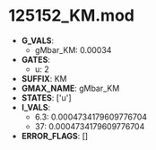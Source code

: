 # 125152_KM.mod

- **G_VALS**:
  - gMbar_KM: 0.00034
- **GATES**:
  - u: 2
- **SUFFIX**: KM
- **GMAX_NAME**: gMbar_KM
- **STATES**: ['u']
- **I_VALS**:
  - 6.3: 0.0004734179609776704
  - 37: 0.0004734179609776704
- **ERROR_FLAGS**: []

